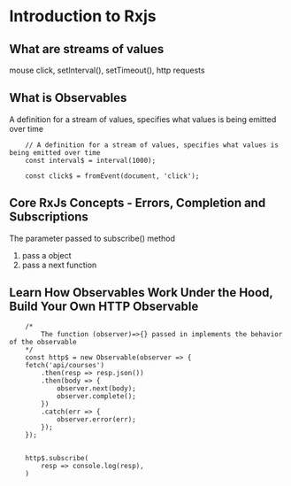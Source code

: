 # Introduction to Rxjs

## What are streams of values
mouse click,  setInterval(), setTimeout(), http requests


## What is Observables
A definition for a stream of values, specifies what values is being emitted over time
```
    // A definition for a stream of values, specifies what values is being emitted over time
    const interval$ = interval(1000);

    const click$ = fromEvent(document, 'click');
```
## Core RxJs Concepts - Errors, Completion and Subscriptions
The parameter passed to subscribe() method
1. pass a object
2. pass a next function
   
## Learn How Observables Work Under the Hood, Build Your Own HTTP Observable
```
    /*
        The function (observer)=>{} passed in implements the behavior of the observable
    */
    const http$ = new Observable(observer => {
    fetch('api/courses')
        .then(resp => resp.json())
        .then(body => {
            observer.next(body);
            observer.complete();
        })
        .catch(err => {
            observer.error(err);
        });
    });


    http$.subscribe(
        resp => console.log(resp),
    )
```
